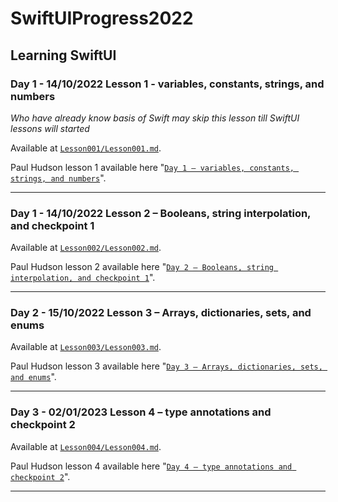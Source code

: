 SwiftUIProgress2022
===================
Learning SwiftUI
----------------
### Day 1 - 14/10/2022 Lesson 1 - variables, constants, strings, and numbers

_Who have already know basis of Swift may skip this lesson till SwiftUI lessons will started_

Available at [`Lesson001/Lesson001.md`](./Lesson001/Lesson001.md).

Paul Hudson lesson 1 available here "[`Day 1 – variables, constants, strings, and numbers`](https://www.hackingwithswift.com/100/swiftui/1)".

---

### Day 1 - 14/10/2022 Lesson 2 – Booleans, string interpolation, and checkpoint 1

Available at [`Lesson002/Lesson002.md`](./Lesson002/Lesson002.md).

Paul Hudson lesson 2 available here "[`Day 2 – Booleans, string interpolation, and checkpoint 1`](https://www.hackingwithswift.com/100/swiftui/2)".

---

### Day 2 - 15/10/2022 Lesson 3 – Arrays, dictionaries, sets, and enums

Available at [`Lesson003/Lesson003.md`](./Lesson003/Lesson003.md).

Paul Hudson lesson 3 available here "[`Day 3 – Arrays, dictionaries, sets, and enums`](https://www.hackingwithswift.com/100/swiftui/3)".

---

### Day 3 - 02/01/2023 Lesson 4 – type annotations and checkpoint 2

Available at [`Lesson004/Lesson004.md`](./Lesson004/Lesson004.md).

Paul Hudson lesson 4 available here "[`Day 4 – type annotations and checkpoint 2`](https://www.hackingwithswift.com/100/swiftui/4)".

---